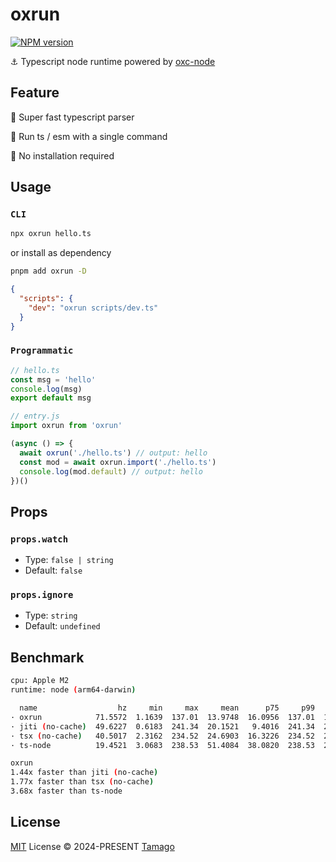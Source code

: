 # oxrun

[![NPM version](https://img.shields.io/npm/v/oxrun)](https://www.npmjs.com/package/oxrun)

⚓ Typescript node runtime powered by [oxc-node](https://github.com/oxc-project/oxc-node)

## Feature

🚀 Super fast typescript parser

🥞 Run ts / esm with a single command

🙅 No installation required

## Usage

### `CLI`

```bash
npx oxrun hello.ts
```

or install as dependency

```bash
pnpm add oxrun -D
```

```json
{
  "scripts": {
    "dev": "oxrun scripts/dev.ts"
  }
}
```

### `Programmatic`

```ts
// hello.ts
const msg = 'hello'
console.log(msg)
export default msg
```

```js
// entry.js
import oxrun from 'oxrun'

(async () => {
  await oxrun('./hello.ts') // output: hello
  const mod = await oxrun.import('./hello.ts')
  console.log(mod.default) // output: hello
})()
```

## Props

### `props.watch`

- Type: `false | string`
- Default: `false`

### `props.ignore`

- Type: `string`
- Default: `undefined`

## Benchmark

```bash
cpu: Apple M2
runtime: node (arm64-darwin)

  name                  hz     min     max     mean      p75     p99    p995    p999       rme  samples
· oxrun            71.5572  1.1639  137.01  13.9748  16.0956  137.01  137.01  137.01   ±50.84%       40   fastest
· jiti (no-cache)  49.6227  0.6183  241.34  20.1521   9.4016  241.34  241.34  241.34   ±88.54%       30
· tsx (no-cache)   40.5017  2.3162  234.52  24.6903  16.3226  234.52  234.52  234.52   ±89.86%       23
· ts-node          19.4521  3.0683  238.53  51.4084  38.0820  238.53  238.53  238.53  ±104.82%       10   slowest

oxrun
1.44x faster than jiti (no-cache)
1.77x faster than tsx (no-cache)
3.68x faster than ts-node
```

## License

[MIT](./LICENSE) License © 2024-PRESENT [Tamago](https://github.com/tmg0)
